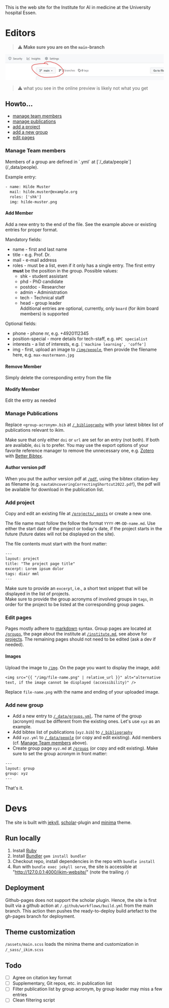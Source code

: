 This is the web site for the Institute for AI in medicine at the University hospital Essen.
# Editors
> :warning: **Make sure you are on the `main`-branch**

![warning-img](img/main-branch.JPG)
> :warning: what you see in the online preview is likely not what you get

## Howto...
- [manage team members](#member)
- [manage publications](#publications)
- [add a project](#project)
- [add a new group](#new)
- [edit pages](#edit)



<h3 id="member">Manage Team members</h3>
Members of a group are defined in `<group-acronym>.yml` at [`/_data/people`](/_data/people).

Example entry:
```
- name: Hilde Muster
  mail: hilde.muster@example.org
  roles: ['shk']
  img: hilde-muster.png
```
#### Add Member
Add a new entry to the end of the file. See the example above or existing entries for proper format.  

Mandatory fields:
- name - first and last name
- title - e.g. Prof. Dr.
- mail - e-mail address
- roles - must be a list, even if it only has a single entry. The first entry **must** be the position in the group. Possible values:
  * shk - student assistant
  * phd - PhD candidate
  * postdoc - Researcher
  * admin - Administration
  * tech - Technical staff
  * head - group leader  
  Additional entries are optional, currently, only `board` (for ikim board members) is supported

Optional fields:
- phone - phone nr, e.g. +4920112345
- position-special - more details for tech-staff, e.g. `HPC specialist`
- interests - a list of interests, e.g. `['machine learning', 'coffe']`
- img - first, upload an image to [`/img/people`](/img/people), then provide the filename here, e.g. `max-mustermann.jpg`
#### Remove Member
Simply delete the corresponding entry from the file
#### Modify Member
Edit the entry as needed



<h3 id="publications">Manage Publications</h3>

Replace `<group-acronym>.bib` at [`/_bibliography`](/_bibliography) with your latest bibtex list of publications relevant to ikim.

Make sure that only either `doi` or `url` are set for an entry (not both). If both are available, `doi` is to prefer. You may use the export options of your favorite reference manager to remove the unnecessary one, e.g. [Zotero](https://www.zotero.org) with [Better Bibtex](https://retorque.re/zotero-better-bibtex/).

#### Author version pdf
When you put the author version pdf at [`/pdf`](/pdf), using the bibtex citation-key as filename (e.g. `nautaUncoveringCorrectingShortcut2022.pdf`), the pdf will be available for download in the publication list.



<h3 id="project">Add project</h3>

Copy and edit an existing file at [`/projects/_posts`](/projects/_posts) or create a new one. 

The file name must follow the follow the format `YYYY-MM-DD-name.md`. Use either the start date of the project or today's date, if the project starts in the future (future dates will not be displayed on the site). 

The file contents must start with the front matter:  

```
---
layout: project
title: "The project page title"
excerpt: Lorem ipsum dolor
tags: diair mml
---
```
Make sure to provide an `excerpt`, i.e., a short text snippet that will be displayed in the list of projects.  
Make sure to provide the group acronyms of involved groups in `tags`, in order for the project to be listed at the corresponding group pages.



<h3 id="edit">Edit pages</h3>

Pages mostly adhere to [markdown](https://github.com/adam-p/markdown-here/wiki/Markdown-Cheatsheet) syntax.
Group pages are located at [`/groups`](/groups), the page about the institute at [`/institute.md`](/institute.md), see above for [projects](#project). The remaining pages should not need to be edited (ask a dev if needed).

#### Images
Upload the image to [`/img`](/img). On the page you want to display the image, add:
```
<img src="{{ "/img/file-name.png" | relative_url }}" alt="alternative text, if the image cannot be displayed (accessibility)" />
```
Replace `file-name.png` with the name and ending of your uploaded image.



<h3 id="new">Add new group</h3>

- Add a new entry to [`/_data/groups.yml`](/_data/groups.yml). The name of the group (acronym) must be different from the existing ones. Let's use `xyz` as an example.
- Add bibtex list of publications (`xyz.bib`) to [`/_bibliography`](/_bibliography)
- Add `xyz.yml` to [`/_data/people`](/_data/people) (or copy and edit existing). Add members (cf. [Manage Team members](#member) above).
- Create group page `xyz.md` at [`/groups`](/groups) (or copy and edit existing). Make sure to set the group acronym in front matter:
```
---
layout: group
group: xyz
---
```

That's it.

# Devs
The site is built with [jekyll](https://jekyllrb.com), [scholar](https://github.com/inukshuk/jekyll-scholar)-plugin and [minima](https://github.com/jekyll/minima) theme.
## Run locally
1. Install [Ruby](https://www.ruby-lang.org)
2. Install [Bundler](https://bundler.io) `gem install bundler`
3. Checkout repo, install dependencies in the repo with `bundle install`
4. Run with `bundle exec jekyll serve`, the site is accessible at "http://127.0.0.1:4000/ikim-website/" (note the trailing `/`)

## Deployment
Github-pages does not support the scholar plugin. Hence, the site is first built via a github action at `/.github/workflows/build.yml` from the main branch. This action then pushes the ready-to-deploy build artefact to the gh-pages branch for deployment.

## Theme customization
`/assets/main.scss` loads the minima theme and customization in `/_sass/_ikim.scss`

## Todo
- [ ] Agree on citation key format
- [ ] Supplementary, Git repos, etc. in publication list
- [ ] Filter publication list by group acronym, by group leader may miss a few entries
- [ ] Clean filtering script